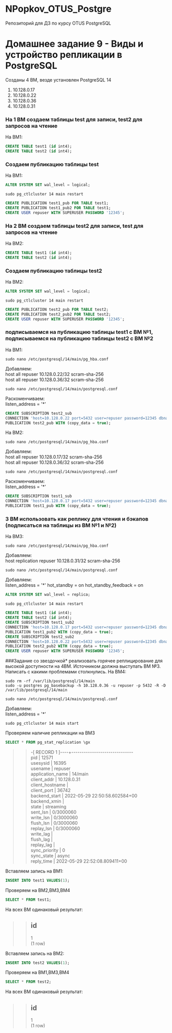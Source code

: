 # NPopkov_OTUS_Postgre
Репозиторий для ДЗ по курсу OTUS PostgreSQL
# Домашнее задание 9 - Виды и устройство репликации в PostgreSQL

Созданы 4 ВМ, везде установлен PostgreSQL 14  
1. 10.128.0.17  
2. 10.128.0.22  
3. 10.128.0.36  
4. 10.128.0.31  

### На 1 ВМ создаем таблицы test для записи, test2 для запросов на чтение
На ВМ1:  
``` sql
CREATE TABLE test1 (id int4);
CREATE TABLE test2 (id int4);
```  

### Создаем публикацию таблицы test
На ВМ1:  
``` sql
ALTER SYSTEM SET wal_level = logical;
```  
``` console
sudo pg_ctlcluster 14 main restart
```  
``` sql
CREATE PUBLICATION test1_pub FOR TABLE test1;
CREATE PUBLICATION test1_pub2 FOR TABLE test1;
CREATE USER repuser WITH SUPERUSER PASSWORD '12345';
```  

### На 2 ВМ создаем таблицы test2 для записи, test для запросов на чтение
На ВМ2:  
``` sql
CREATE TABLE test1 (id int4);
CREATE TABLE test2 (id int4);
```  

### Создаем публикацию таблицы test2
На ВМ2:  
``` sql
ALTER SYSTEM SET wal_level = logical;
```  
``` console
sudo pg_ctlcluster 14 main restart
```  
``` sql
CREATE PUBLICATION test2_pub FOR TABLE test2;
CREATE PUBLICATION test2_pub2 FOR TABLE test2;
CREATE USER repuser WITH SUPERUSER PASSWORD '12345';
```  

### подписываемся на публикацию таблицы test1 с ВМ №1, подписываемся на публикацию таблицы test2 с ВМ №2
На ВМ1: 
``` console
sudo nano /etc/postgresql/14/main/pg_hba.conf
```  
Добавляем:  
host	all		repuser	10.128.0.22/32		scram-sha-256  
host	all		repuser	10.128.0.36/32		scram-sha-256  

``` console
sudo nano /etc/postgresql/14/main/postgresql.conf
```  
Раскоменчиваем:  
listen_address = '*'  

``` sql
CREATE SUBSCRIPTION test2_sub
CONNECTION 'host=10.128.0.22 port=5432 user=repuser password=12345 dbname=postgres' 
PUBLICATION test2_pub WITH (copy_data = true);
```  

На ВМ2:  
``` console
sudo nano /etc/postgresql/14/main/pg_hba.conf
```  
Добавляем:  
host	all		repuser	10.128.0.17/32		scram-sha-256  
host	all		repuser	10.128.0.36/32		scram-sha-256  

``` console
sudo nano /etc/postgresql/14/main/postgresql.conf
```  
Раскоменчиваем:  
listen_address = '*'   

``` sql
CREATE SUBSCRIPTION test1_sub 
CONNECTION 'host=10.128.0.17 port=5432 user=repuser password=12345 dbname=postgres' 
PUBLICATION test1_pub WITH (copy_data = true);
```  

### 3 ВМ использовать как реплику для чтения и бэкапов (подписаться на таблицы из ВМ №1 и №2)
На ВМ3:  
``` console
sudo nano /etc/postgresql/14/main/pg_hba.conf
```  
Добавляем:  
host	replication		repuser	10.128.0.31/32		scram-sha-256  

``` console
sudo nano /etc/postgresql/14/main/postgresql.conf
```  
Добавляем:  
listen_address = '*' 
hot_standby = on
hot_standby_feedback = on

``` sql
ALTER SYSTEM SET wal_level = replica;
```  
``` console
sudo pg_ctlcluster 14 main restart
```  
``` sql
CREATE TABLE test1 (id int4);
CREATE TABLE test2 (id int4);
CREATE SUBSCRIPTION test1_sub2 
CONNECTION 'host=10.128.0.17 port=5432 user=repuser password=12345 dbname=postgres' 
PUBLICATION test1_pub2 WITH (copy_data = true);
CREATE SUBSCRIPTION test2_sub2
CONNECTION 'host=10.128.0.22 port=5432 user=repuser password=12345 dbname=postgres' 
PUBLICATION test2_pub2 WITH (copy_data = true);
CREATE USER repuser WITH SUPERUSER PASSWORD '12345';
```  

###Задание со звездочкой* реализовать горячее реплицирование для высокой доступности на 4ВМ. Источником должна выступать ВМ №3. Написать с какими проблемами столкнулись.
На ВМ4:  

``` console
sudo rm -rf /var/lib/postgresql/14/main
sudo -u postgres pg_basebackup -h 10.128.0.36 -u repuser -p 5432 -R -D /var/lib/postgresql/14/main
```  
``` console
sudo nano /etc/postgresql/14/main/postgresql.conf
```  
Добавляем:  
listen_address = '*' 

``` console
sudo pg_ctlcluster 14 main start
```  

Проверяем наличие репликации на ВМ3
``` sql
SELECT * FROM pg_stat_replication \gx
```  
>>-[ RECORD 1 ]----+------------------------------  
>>pid              | 12571  
>>usesysid         | 16395  
>>usename          | repuser  
>>application_name | 14/main  
>>client_addr      | 10.128.0.31  
>>client_hostname  |  
>>client_port      | 36742  
>>backend_start    | 2022-05-29 22:50:58.602584+00  
>>backend_xmin     |  
>>state            | streaming  
>>sent_lsn         | 0/3000060  
>>write_lsn        | 0/3000060  
>>flush_lsn        | 0/3000060  
>>replay_lsn       | 0/3000060  
>>write_lag        |  
>>flush_lag        |  
>>replay_lag       |  
>>sync_priority    | 0  
>>sync_state       | async  
>>reply_time       | 2022-05-29 22:52:08.809411+00  

Вставляем запись на ВМ1:
``` sql
INSERT INTO test1 VALUES(1);
```  

Проверяем на ВМ2,ВМ3,ВМ4
``` sql
SELECT * FROM test1;
```  
На всех ВМ одинаковый результат:
>> id  
>>----  
>>  1  
>>(1 row)  

Вставляем запись на ВМ2:
``` sql
INSERT INTO test2 VALUES(1);
```  

Проверяем на ВМ1,ВМ3,ВМ4
``` sql
SELECT * FROM test2;
```  
На всех ВМ одинаковый результат:
>> id  
>>----  
>>  1  
>>(1 row) 

